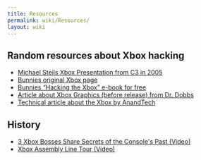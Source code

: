 ```yaml
---
title: Resources
permalink: wiki/Resources/
layout: wiki
---
```


Random resources about Xbox hacking
-----------------------------------

-   [Michael Steils Xbox Presentation from C3 in
    2005](https://events.ccc.de/congress/2005/fahrplan/attachments/591-paper_xbox.pdf)
-   [Bunnies original Xbox
    page](http://www.bunniestudios.com/bunnie/proj/anatak/xboxmod.html)
-   [Bunnies “Hacking the Xbox” e-book for
    free](https://www.nostarch.com/xboxfree)
-   [Article about Xbox Graphics (before release) from Dr.
    Dobbs](https://web-beta.archive.org/web/20010827184126/ddj.com/articles/2000/0008/0008a/0008a.htm?topic=graphics)
-   [Technical article about the Xbox by
    AnandTech](http://www.anandtech.com/show/853)

History
-------

-   [3 Xbox Bosses Share Secrets of the Console's Past
    (Video)](https://www.youtube.com/watch?v=rUODlNffWmU)
-   [Xbox Assembly Line Tour
    (Video)](https://www.youtube.com/watch?v=iWQb7LGH71s)

